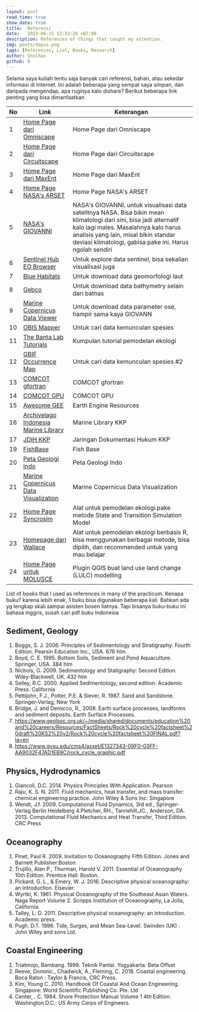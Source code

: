 ```yaml
---
layout: post
read_time: true
show_date: true
title:  Referensi
date:   2023-06-15 12:33:20 +07:00
description: References of things that caught my attention.
img: posts/dapus.png 
tags: [References, List, Books, Research]
author: Shulhan
github: 0
---
```



Selama saya kuliah tentu saja banyak cari referensi, bahan, atau sekedar informasi di Internet. 
Ini adalah beberapa yang sempat saya simpan, dan daripada mengendap, apa ruginya kalo dishare?
Berikut beberapa link penting yang bisa dimanfaatkan



| No  | Link                                                           | Keterangan                                                             |
| --- | -------------------------------------------------------------- | ---------------------------------------------------------------------- |
| 1   | [Home Page dari Omniscape](https://docs.circuitscape.org/Omniscape.jl/stable/)              | Home Page dari Omniscape                                     |
| 2   | [Home Page dari Circuitscape](https://circuitscape.org/)                    | Home Page dari Circuitscape                                             |
| 3   | [Home Page dari MaxEnt](https://biodiversityinformatics.amnh.org/open_source/maxent/)          | Home Page dari MaxEnt                                        |
| 4   | [Home Page NASA's ARSET](https://appliedsciences.nasa.gov/what-we-do/capacity-building/arset) | Home Page NASA's ARSET                                        |
| 5   | [NASA's GIOVANNI](https://giovanni.gsfc.nasa.gov/giovanni/)                             | NASA's GIOVANNI, untuk visualisasi data satelitnya NASA. Bisa bikin mean klimatologi dari sini, bisa jadi alternatif kalo lagi males. Masalahnya kalo harus analisis yang lain, misal bikin standar deviasi klimatologi, gabisa pake ini. Harus ngolah sendiri |
| 6   | [Sentinel Hub EO Browser](https://apps.sentinel-hub.com/eo-browser/)                   | Untuk explore data sentinel, bisa sekalian visualisasi juga          |
| 7   | [Blue Habitats](https://bluehabitats.org/)                                 | Untuk download data geomorfologi laut                                     |
| 8   | [Gebco](https://download.gebco.net/)                                      | Untuk download data bathymetry selain dari batnas                         |
| 9   | [Marine Copernicus Data Viewer](https://data.marine.copernicus.eu/viewer/expert?)              | Untuk download data parameter ose, hampir sama kaya GIOVANN  |
| 10  | [OBIS Mapper](https://mapper.obis.org/)                                 | Untuk cari data kemunculan spesies                                        |
| 11  | [The Banta Lab Tutorials](https://sites.google.com/site/thebantalab/tutorials?pli=1)     | Kumpulan tutorial pemodelan ekologi                                |
| 12  | [GBIF Occurrence Map](https://www.gbif.org/occurrence/map)                        | Untuk cari data kemunculan spesies #2                                     |
| 13  | [COMCOT gfortran](https://github.com/AndybnACT/comcot-gfortran)             | COMCOT gfortran                                                         |
| 14  | [COMCOT GPU](https://github.com/AndybnACT/GPU-comcot)                     | COMCOT GPU                                                              |
| 15  | [Awesome GEE](https://github.com/giswqs/Awesome-GEE)                          | Earth Engine Resources                                                   |
| 16  | [Archivelago Indonesia Marine Library](http://kkp.go.id/)                      | Marine Library KKP                                                       |
| 17  | [JDIH KKP]([https://kkp.go.id/jdih/](https://jdih.kkp.go.id/index.php))          | Jaringan Dokumentasi Hukum KKP                                            |
| 19  | [FishBase](https://www.fishbase.de/)                                 | Fish Base                                                                |
| 20  | [Peta Geologi Indo](https://geoportal.esdm.go.id)                                                       | Peta Geologi Indo                     |
| 21 | [Marine Copernicus Data Visualization](https://help.marine.copernicus.eu/en/articles/4792430-how-to-open-and-visualize-netcdf-files) | Marine Copernicus Data Visualization                                                                                        |
| 22 | [Home Page Syncrosim](https://syncrosim.com/)     | Alat untuk pemodelan ekologi pake metode State and Transition Simulation Model            |
| 23 | [Homepage dari Wallace](https://wallaceecomod.github.io/)    | Alat untuk pemodelan ekologi berbasis R, bisa menggunakan berbagai metode, bisa dipilih, dan recommended untuk yang mau belajar |
| 24 | [Home Page untuk MOLUSCE](https://github.com/nextgis/qgis_molusce)                             | Plugin QGIS buat land use land change (LULC) modelling     |




List of books that I used as references in many of the practicum. Kenapa buku? karena lebih enak, 1 buku bisa digunakan beberapa kali. Bahkan ada yg lengkap skali sampai asisten bosen liatnya. Tapi bisanya buku-buku ini bahasa inggris, susah cari pdf buku Indonesia

## Sediment, Geology
1. Boggs, S. J. 2006. Principles of Sedimentology and Stratigraphy: Fourth Edition. Pearsin Education Inc., USA. 676 hlm. 
2. Boyd, C. E. 1995. Bottom Soils, Sediment and Pond Aquaculture. Springer, USA. 384 hlm
3. Nichols, G. 2009. Sedimentology and Statigraphy: Second Edition. Wiley-Blackwell, UK. 432 hlm
4. Selley, R.C. 2000. Applied Sedimentology, second edition. Academic Press. California
5. Pettijohn, F.J., Potter, P.E. & Siever, R. 1987. Sand and Sandstone. Springer-Verlag, New York
6. Bridge, J. and Demicco, R., 2008. Earth surface processes, landforms and sediment deposits. Earth Surface Processes.
7. https://www.geolsoc.org.uk/~/media/shared/documents/education%20and%20careers/Resources/FactSheets/Rock%20cycle%20factsheet%20draft%20KS2%20v2/Rock%20cycle%20factsheet%20FINAL.pdf?la=en
8. https://www.gvsu.edu/cms4/asset/E1327343-09F0-03FF-AA9032F47AD1EB9C/rock_cycle_graphic.pdf
	
	
	
	
## Physics, Hydrodynamics
1. Giancoli, D.C. 2014. Physics Principles With Application. Pearson 
2. Raju, K. S. N. 2011. Fluid mechanics, heat transfer, and mass transfer: chemical engineering practice. John Wiley & Sons Inc: Singapore 
3. Wendt, J.f. 2009. Computational Fluid Dynamics, 3rd ed., Springer-Verlag Berlin Heidelberg
4.Pletcher, RH., Tannehill,JC., Anderson, DA. 2013. Computational Fluid Mechanics and Heat Transfer, Third Edition. CRC Press
	
	
	
	
	
	
## Oceanography
1. Pinet, Paul R. 2009. Invitation to Oceanography Fifth Edition. Jones and Barnett Publisher:Boston
2. Trujillo, Alan P., Thurman, Harold V. 2011. Essential of Oceanography 10th Edition. Prentice Hall: Boston.
3. Pickard, G. L., & Emery, W. J. 2016. Descriptive physical oceanography: an introduction. Elsevier.
4. Wyrtki, K. 1961. Physical Oceanography of the Southeast Asian Waters. Naga Report Volume 2.  Scripps Institution of Oceanography, La Jolla, California. 
5. Talley, L. D. 2011. Descriptive physical oceanography: an introduction. Academic press.
6. Pugh. D.T. 1996. Tide, Surges, and Mean Sea-Level. Swinden (UK) : John Wiley and sons Ltd.
	
	
	
	
	
## Coastal Engineering
1. Triatmojo, Bambang. 1999. Teknik Pantai. Yogyakarta: Beta Offset
2. Reeve, Dominic., Chadwick, A., Fleming, C. 2018. Coastal engineering. Boca Raton : Taylor & Francis, CRC Press.
3. Kim, Young C. 2010. Handbook Of Coastal And Ocean Engineering. Singapore: World Scientific Publishing Co. Pte. Ltd
4. Center, . C. 1984. Shore Protection Manual Volume 1 4th Edition. Washington D.C.: US Army Corps of Engineers.

